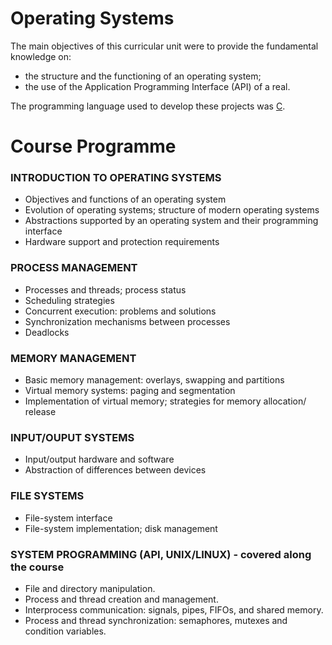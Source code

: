# Operating Systems

The main objectives of this curricular unit were to provide the fundamental knowledge on:
* the structure and the functioning of an operating system;
* the use of the Application Programming Interface (API) of a real.

The programming language used to develop these projects was [C](https://en.wikipedia.org/wiki/C_(programming_language)).

# Course Programme

### INTRODUCTION TO OPERATING SYSTEMS 
* Objectives and functions of an operating system 
* Evolution of operating systems; structure of modern operating systems 
* Abstractions supported by an operating system and their programming interface 
* Hardware support and protection requirements 

### PROCESS MANAGEMENT 
* Processes and threads; process status 
* Scheduling strategies 
* Concurrent execution: problems and solutions 
* Synchronization mechanisms between processes 
* Deadlocks 

### MEMORY MANAGEMENT 
* Basic memory management: overlays, swapping and partitions 
* Virtual memory systems: paging and segmentation 
* Implementation of virtual memory; strategies for memory allocation/ release 

### INPUT/OUPUT SYSTEMS 
* Input/output hardware and software 
* Abstraction of differences between devices 

### FILE SYSTEMS 
* File-system interface 
* File-system implementation; disk management

### SYSTEM PROGRAMMING (API, UNIX/LINUX) - covered along the course 
* File and directory manipulation.
* Process and thread creation and management.
* Interprocess communication: signals, pipes, FIFOs, and shared memory.
* Process and thread synchronization: semaphores, mutexes and condition variables.

